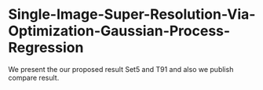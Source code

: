 # Single-Image-Super-Resolution-Via-Optimization-Gaussian-Process-Regression
We present the our proposed result Set5 and T91 and also we publish compare result.
